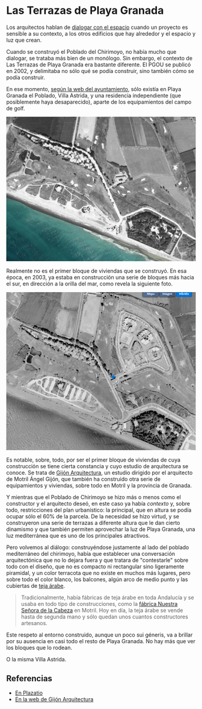 # Las Terrazas de Playa Granada

Los arquitectos hablan de [dialogar con el espacio](https://www.plataformaarquitectura.cl/cl/776632/150-palabras-o-expresiones-que-solo-usamos-los-arquitectos) cuando un proyecto es sensible a su contexto, a los otros edificios que hay alrededor y el espacio y luz que crean.

Cuando se construyó el Poblado del Chirimoyo, no había mucho que dialogar, se trataba más bien de un monólogo. Sin embargo, el contexto de Las Terrazas de Playa Granada era bastante diferente. El PGOU se publicó en 2002, y delimitaba no sólo qué se podía construir, sino también cómo se podía construir. 

En ese momento, [según la web del ayuntamiento](http://www.motril.es/index.php?id=666), sólo existía en Playa Granada el Poblado, Villa Astrida, y una residencia independiente (que posiblemente haya desaparecido), aparte de los equipamientos del campo de golf.

![Ortofoto en 1997/98, de la web de PNOA](../img/imagen-olistat-97-98.png)

Realmente no es el primer bloque de viviendas que se construyó. En esa época, en 2003, ya estaba en construcción una serie de bloques más hacia el sur, en dirección a la orilla del mar, como revela la siguiente foto.

![Ortofoto en 2003, de la web de PNOA](../img/imagen-sigpac-2003.png)

Es notable, sobre, todo, por ser el primer bloque de viviendas de cuya construcción se tiene cierta constancia y cuyo estudio de arquitectura se conoce. Se trata de [Gijón Arquitectura](http://www.gijonarquitectura.com/las_terrazas_de_playa_granada.html), un estudio dirigido por el arquitecto de Motril Ángel Gijón, que también ha construido otra serie de equipamientos y viviendas, sobre todo en Motril y la provincia de Granada.

Y mientras que el Poblado de Chirimoyo se hizo más o menos como el constructor y el arquitecto deseó, en este caso ya había *contexto* y, sobre todo, restricciones del plan urbanístico: la principal, que en altura se podía ocupar sólo el 60% de la parcela. De la necesidad se hizo virtud, y se construyeron una serie de terrazas a diferente altura que le dan cierto dinamismo y que también permiten aprovechar la luz de Playa Granada, una luz mediterránea que es uno de los principales atractivos.

Pero volvemos al diálogo: construyéndose justamente al lado del poblado mediterráneo del chirimoyo, había que establecer una conversación arquitectónica que no lo dejara fuera y que tratara de "contestarle" sobre todo con el diseño, que no es compacto ni rectangular sino ligeramente piramidal, y un color terracota que no existe en muchos más lugares, pero sobre todo el color blanco, los balcones, algún arco de medio punto y las cubiertas de [teja árabe](https://es.wikipedia.org/wiki/Teja_%C3%A1rabe).

> Tradicionalmente, había fábricas de teja árabe en toda Andalucía y se usaba en todo tipo de construcciones, como la [fábrica Nuestra Señora de la Cabeza](https://guiadigital.iaph.es/bien/inmueble/29053/granada/motril/fabrica-nuestra-senora-de-la-cabeza) en Motril. Hoy en día, la teja árabe se vende hasta de segunda mano y sólo quedan unos cuantos constructores artesanos.

Este respeto al entorno construido, aunque un poco sui géneris, va a brillar por su ausencia en casi todo el resto de Playa Granada. No hay más que ver los bloques que lo rodean.

O la misma Villa Astrida. 



## Referencias

* [En Plazatio](https://www.plazatio.com/es/proyecto/urbanizacion-las-terrazas-de-playa-granada-2)
* [En la web de Gijón Arquitectura](http://www.gijonarquitectura.com/las_terrazas_de_playa_granada.html)
